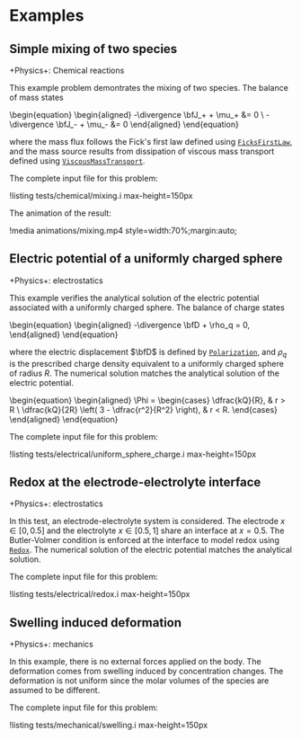 # Examples

## Simple mixing of two species

+Physics+: Chemical reactions

This example problem demontrates the mixing of two species. The balance of mass states

\begin{equation}
  \begin{aligned}
    -\divergence \bfJ_+ + \mu_+ &= 0 \\
    -\divergence \bfJ_- + \mu_- &= 0
  \end{aligned}
\end{equation}

where the mass flux follows the Fick's first law defined using [`FicksFirstLaw`](FicksFirstLaw.md), and the mass source results from dissipation of viscous mass transport defined using [`ViscousMassTransport`](ViscousMassTransport.md).

The complete input file for this problem:

!listing tests/chemical/mixing.i
         max-height=150px

The animation of the result:

!media animations/mixing.mp4
       style=width:70%;margin:auto;

## Electric potential of a uniformly charged sphere

+Physics+: electrostatics

This example verifies the analytical solution of the electric potential associated with a uniformly charged sphere. The balance of charge states

\begin{equation}
  \begin{aligned}
    -\divergence \bfD + \rho_q = 0,
  \end{aligned}
\end{equation}

where the electric displacement $\bfD$ is defined by [`Polarization`](Polarization.md), and $\rho_q$ is the prescribed charge density equivalent to a uniformly charged sphere of radius $R$. The numerical solution matches the analytical solution of the electric potential.

\begin{equation}
  \begin{aligned}
    \Phi = 
    \begin{cases}
      \dfrac{kQ}{R}, & r > R \\
      \dfrac{kQ}{2R} \left( 3 - \dfrac{r^2}{R^2} \right), & r < R.
    \end{cases}
  \end{aligned}
\end{equation}

The complete input file for this problem:

!listing tests/electrical/uniform_sphere_charge.i
         max-height=150px

## Redox at the electrode-electrolyte interface

+Physics+: electrostatics

In this test, an electrode-electrolyte system is considered. The electrode $x \in [0, 0.5]$ and the electrolyte $x \in [0.5, 1]$ share an interface at $x = 0.5$. The Butler-Volmer condition is enforced at the interface to model redox using [`Redox`](Redox.md). The numerical solution of the electric potential matches the analytical solution.

The complete input file for this problem:

!listing tests/electrical/redox.i
         max-height=150px

## Swelling induced deformation

+Physics+: mechanics

In this example, there is no external forces applied on the body. The deformation comes from swelling induced by concentration changes. The deformation is not uniform since the molar volumes of the species are assumed to be different.

The complete input file for this problem:

!listing tests/mechanical/swelling.i
         max-height=150px